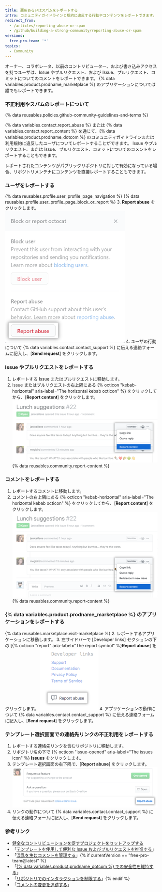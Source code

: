 ```yaml
---
title: 悪用あるいはスパムをレポートする
intro: コミュニティガイドラインと規約に違反する行動やコンテンツをレポートできます。
redirect_from:
  - /articles/reporting-abuse-or-spam
  - /github/building-a-strong-community/reporting-abuse-or-spam
versions:
  free-pro-team: '*'
topics:
  - Community
---
```


オーナー、コラボレータ、以前のコントリビューター、および書き込みアクセスを持つユーザは、Issue やプルリクエスト、および Issue、プルリクエスト、コミットについてのコメントをレポートできます。 {% data variables.product.prodname_marketplace %} のアプリケーションについては誰でもレポートできます。

### 不正利用やスパムのレポートについて

{% data reusables.policies.github-community-guidelines-and-terms %}

{% data variables.contact.report_abuse %} または {% data variables.contact.report_content %} を通じて、{% data variables.product.prodname_dotcom %} のコミュニティガイドラインまたは利用規約に違反したユーザについてレポートすることができます。 Issue やプルリクエスト、または Issue、プルリクエスト、コミットについてのコメントをレポートすることもできます。

レポートされたコンテンツがパブリックリポジトリに対して有効になっている場合、リポジトリメンテナにコンテンツを直接レポートすることもできます。

### ユーザをレポートする

{% data reusables.profile.user_profile_page_navigation %}
{% data reusables.profile.user_profile_page_block_or_report %}
3. **Report abuse** をクリックします。 ![ユーザのブロックあるいは悪用のレポートの選択肢を持つモーダルボックス](/assets/images/help/profile/profile-report-abuse.png)
4. ユーザの行動について {% data variables.contact.contact_support %} に伝える連絡フォームに記入し、[**Send request**] をクリックします。

### Issue やプルリクエストをレポートする

1. レポートする Issue またはプルリクエストに移動します。
2. Issue またはプルリクエストの右上隅にある {% octicon "kebab-horizontal" aria-label="The horizontal kebab octicon" %} をクリックしてから、[**Report content**] をクリックします。 ![コメントをレポートするボタン](/assets/images/help/repository/menu-report-issue-or-pr.png)
{% data reusables.community.report-content %}

### コメントをレポートする

1. レポートするコメントに移動します。
2. コメントの右上隅にある {% octicon "kebab-horizontal" aria-label="The horizontal kebab octicon" %} をクリックしてから、[**Report content**] をクリックします。 ![コメントをレポートするオプションを含むケバブメニュー](/assets/images/help/repository/menu-report-comment.png)
{% data reusables.community.report-content %}

### {% data variables.product.prodname_marketplace %} のアプリケーションをレポートする

{% data reusables.marketplace.visit-marketplace %}
2. レポートするアプリケーションに移動します。
3. 左サイドバーで [Developer links] セクションの下の [{% octicon "report" aria-label="The report symbol" %}**Report abuse**] をクリックします。 ![{% data variables.product.prodname_marketplace %}のアプリケーションをレポートするボタン](/assets/images/help/marketplace/marketplace-report-app.png)
4. アプリケーションの動作について {% data variables.contact.contact_support %} に伝える連絡フォームに記入し、[**Send request**] をクリックします。

### テンプレート選択画面での連絡先リンクの不正利用をレポートする

1. レポートする連絡先リンクを含むリポジトリに移動します。
2. リポジトリ名の下で {% octicon "issue-opened" aria-label="The issues icon" %} **Issues** をクリックします。
3. テンプレート選択画面の右下隅で、[**Report abuse**] をクリックします。 ![不正利用をレポートするリンク](/assets/images/help/repository/template-chooser-report-abuse.png)
4. リンクの動作について {% data variables.contact.contact_support %} に伝える連絡フォームに記入し、[**Send request**] をクリックします。

### 参考リンク

- [健全なコントリビューションを促すプロジェクトをセットアップする](/communities/setting-up-your-project-for-healthy-contributions)
- 「[テンプレートを使用して便利な Issue およびプルリクエストを推進する](/communities/using-templates-to-encourage-useful-issues-and-pull-requests)」
- 「[混乱を生むコメントを管理する](/communities/moderating-comments-and-conversations/managing-disruptive-comments)」{% if currentVersion == "free-pro-team@latest" %}
- 「[{% data variables.product.prodname_dotcom %} での安全性を維持する](/communities/maintaining-your-safety-on-github)」
- 「[リポジトリでのインタラクションを制限する](/communities/moderating-comments-and-conversations/limiting-interactions-in-your-repository)」{% endif %}
- 「[コメントの変更を追跡する](/communities/moderating-comments-and-conversations/tracking-changes-in-a-comment)」
